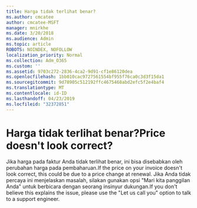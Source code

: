```yaml
---
title: Harga tidak terlihat benar?
ms.author: cmcatee
author: cmcatee-MSFT
manager: mnirkhe
ms.date: 3/20/2018
ms.audience: Admin
ms.topic: article
ROBOTS: NOINDEX, NOFOLLOW
localization_priority: Normal
ms.collection: Adm_O365
ms.custom: ''
ms.assetid: 9703c272-2836-4ca2-9d91-cf1e86120dea
ms.openlocfilehash: 1bb010cac9727561554bf955f76ca0c3d3f15da1
ms.sourcegitcommit: 9d78905c512192ffc4675468abd2efc5f2e4baf4
ms.translationtype: MT
ms.contentlocale: id-ID
ms.lasthandoff: 04/23/2019
ms.locfileid: "32372851"
---
```

# <a name="price-doesnt-look-correct"></a><span data-ttu-id="d451b-102">Harga tidak terlihat benar?</span><span class="sxs-lookup"><span data-stu-id="d451b-102">Price doesn't look correct?</span></span>

<span data-ttu-id="d451b-103">Jika harga pada faktur Anda tidak terlihat benar, ini bisa disebabkan oleh perubahan harga pada pembaharuan.</span><span class="sxs-lookup"><span data-stu-id="d451b-103">If the price on your invoice doesn't look correct, this could be due to a price change at renewal.</span></span> <span data-ttu-id="d451b-104">Jika Anda tidak percaya ini menjelaskan masalah, silakan gunakan opsi "Mari kita panggilan Anda" untuk berbicara dengan seorang insinyur dukungan.</span><span class="sxs-lookup"><span data-stu-id="d451b-104">If you don't believe this explains the issue, please use the "Let us call you" option to talk to a support engineer.</span></span>
  


